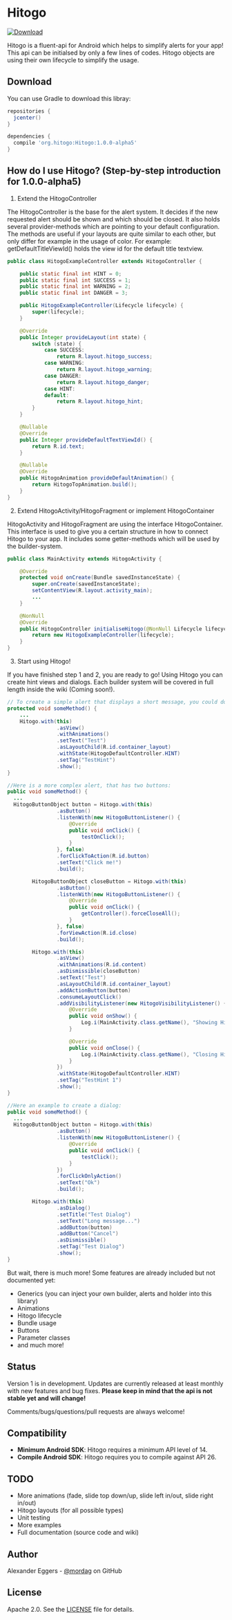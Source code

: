 Hitogo
=====

[![Download](https://api.bintray.com/packages/mordag/android/Hitogo/images/download.svg) ](https://bintray.com/mordag/android/Hitogo/_latestVersion)

Hitogo is a fluent-api for Android which helps to simplify alerts for your app! This api can be initialsed by only a few lines of codes. Hitogo objects are using their own lifecycle to simplify the usage.

Download
--------
You can use Gradle to download this libray:

```gradle
repositories {
  jcenter()
}

dependencies {
  compile 'org.hitogo:Hitogo:1.0.0-alpha5'
}
```

How do I use Hitogo? (Step-by-step introduction for 1.0.0-alpha5)
-------------------

1. Extend the HitogoController

The HitogoController is the base for the alert system. It decides if the new requested alert should be shown and which should be closed. It also holds several provider-methods which are pointing to your default configuration. The methods are useful if your layouts are quite similar to each other, but only differ for example in the usage of color. For example: getDefaultTitleViewId() holds the view id for the default title textview.

```java
public class HitogoExampleController extends HitogoController {

    public static final int HINT = 0;
    public static final int SUCCESS = 1;
    public static final int WARNING = 2;
    public static final int DANGER = 3;

    public HitogoExampleController(Lifecycle lifecycle) {
        super(lifecycle);
    }

    @Override
    public Integer provideLayout(int state) {
        switch (state) {
            case SUCCESS:
                return R.layout.hitogo_success;
            case WARNING:
                return R.layout.hitogo_warning;
            case DANGER:
                return R.layout.hitogo_danger;
            case HINT:
            default:
                return R.layout.hitogo_hint;
        }
    }

    @Nullable
    @Override
    public Integer provideDefaultTextViewId() {
        return R.id.text;
    }

    @Nullable
    @Override
    public HitogoAnimation provideDefaultAnimation() {
        return HitogoTopAnimation.build();
    }
}
```

2. Extend HitogoActivity/HitogoFragment or implement HitogoContainer

HitogoActivity and HitogoFragment are using the interface HitogoContainer. This interface is used to give you a certain structure in how to connect Hitogo to your app. It includes some getter-methods which will be used by the builder-system.

```java
public class MainActivity extends HitogoActivity {

    @Override
    protected void onCreate(Bundle savedInstanceState) {
        super.onCreate(savedInstanceState);
        setContentView(R.layout.activity_main);
        ...
    }

    @NonNull
    @Override
    public HitogoController initialiseHitogo(@NonNull Lifecycle lifecycle) {
        return new HitogoExampleController(lifecycle);
    }
}
```

3. Start using Hitogo!

If you have finished step 1 and 2, you are ready to go! Using Hitogo you can create hint views and dialogs. Each builder system will be covered in full length inside the wiki (Coming soon!).

```java
// To create a simple alert that displays a short message, you could do that:
protected void someMethod() {
    ...
    Hitogo.with(this)
                .asView()
                .withAnimations()
                .setText("Test")
                .asLayoutChild(R.id.container_layout)
                .withState(HitogoDefaultController.HINT)
                .setTag("TestHint")
                .show();
}

//Here is a more complex alert, that has two buttons:
public void someMethod() {
  ...
  HitogoButtonObject button = Hitogo.with(this)
                .asButton()
                .listenWith(new HitogoButtonListener() {
                    @Override
                    public void onClick() {
                        testOnClick();
                    }
                }, false)
                .forClickToAction(R.id.button)
                .setText("Click me!")
                .build();

        HitogoButtonObject closeButton = Hitogo.with(this)
                .asButton()
                .listenWith(new HitogoButtonListener() {
                    @Override
                    public void onClick() {
                        getController().forceCloseAll();
                    }
                }, false)
                .forViewAction(R.id.close)
                .build();

        Hitogo.with(this)
                .asView()
                .withAnimations(R.id.content)
                .asDismissible(closeButton)
                .setText("Test")
                .asLayoutChild(R.id.container_layout)
                .addActionButton(button)
                .consumeLayoutClick()
                .addVisibilityListener(new HitogoVisibilityListener() {
                    @Override
                    public void onShow() {
                        Log.i(MainActivity.class.getName(), "Showing Hitogo");
                    }

                    @Override
                    public void onClose() {
                        Log.i(MainActivity.class.getName(), "Closing Hitogo");
                    }
                })
                .withState(HitogoDefaultController.HINT)
                .setTag("TestHint 1")
                .show();
}

//Here an example to create a dialog:
public void someMethod() {
  ...
  HitogoButtonObject button = Hitogo.with(this)
                .asButton()
                .listenWith(new HitogoButtonListener() {
                    @Override
                    public void onClick() {
                        testClick();
                    }
                })
                .forClickOnlyAction()
                .setText("Ok")
                .build();

        Hitogo.with(this)
                .asDialog()
                .setTitle("Test Dialog")
                .setText("Long message...")
                .addButton(button)
                .addButton("Cancel")
                .asDismissible()
                .setTag("Test Dialog")
                .show();
}
```

But wait, there is much more! Some features are already included but not documented yet:
- Generics (you can inject your own builder, alerts and holder into this library)
- Animations
- Hitogo lifecycle
- Bundle usage
- Buttons
- Parameter classes
- and much more!

Status
------
Version 1 is in development. Updates are currently released at least monthly with new features and bug fixes. **Please keep in mind that the api is not stable yet and will change!**

Comments/bugs/questions/pull requests are always welcome!

Compatibility
-------------

 * **Minimum Android SDK**: Hitogo requires a minimum API level of 14.
 * **Compile Android SDK**: Hitogo requires you to compile against API 26.
 
TODO
-------------
* More animations (fade, slide top down/up, slide left in/out, slide right in/out)
* Hitogo layouts (for all possible types)
* Unit testing
* More examples
* Full documentation (source code and wiki)

Author
------
Alexander Eggers - [@mordag][2] on GitHub

License
-------
Apache 2.0. See the [LICENSE][1] file for details.


[1]: https://github.com/Mordag/hitogo/blob/1.0/LICENSE
[2]: https://github.com/Mordag
